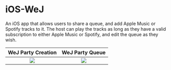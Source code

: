 # iOS-WeJ

An iOS app that allows users to share a queue, and add Apple Music or Spotify tracks to it. The host can play the tracks as long as they have a valid subscription to either Apple Music or Spotify, and edit the queue as they wish.

WeJ Party Creation         |  WeJ Party Queue
:-------------------------:|:-------------------------:
![](https://github.com/alisidd/iOS-WeJ/blob/master/Images/party_creation.PNG)  |  ![](https://github.com/alisidd/iOS-WeJ/blob/master/Images/party_queue.PNG)
